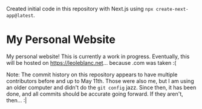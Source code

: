 Created initial code in this repository with Next.js using `npx create-next-app@latest`. 

# My Personal Website
My personal website! This is currently a work in progress. Eventually, this will be hosted on https://leoleblanc.net... because .com was taken :(

Note: The commit history on this repository appears to have multiple contributors before and up to May 11th. Those were also me, but I am using an older computer and didn't do the `git config` jazz. Since then, it has been done, and all commits should be accurate going forward. If they aren't, then... :|

